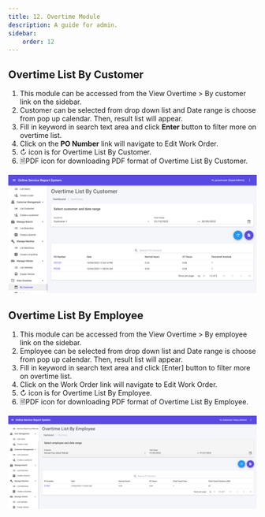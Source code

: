 ```yaml
---
title: 12. Overtime Module
description: A guide for admin.
sidebar:
    order: 12
---
```


## Overtime List By Customer

1. This module can be accessed from the View Overtime > By customer link on the sidebar.
2. Customer can be selected from drop down list and Date range is choose from pop up calendar. Then, result list will appear.
3. Fill in keyword in search text area and click **Enter** button to filter more on overtime list.
4. Click on the **PO Number** link will navigate to Edit Work Order.
5. ↻ icon is for Overtime List By Customer.
6. 🗎PDF icon for downloading PDF format of Overtime List By Customer.

![Overtime list](../../../assets/admin/overtimemodule/overtimelist.png)

## Overtime List By Employee

1. This module can be accessed from the View Overtime > By employee link on the sidebar.
2. Employee can be selected from drop down list and Date range is choose from pop up calendar. Then, result list will appear.
3. Fill in keyword in search text area and click [Enter] button to filter more on overtime list.
4. Click on the Work Order link will navigate to Edit Work Order.
5. ↻ icon is for Overtime List By Employee.
6. 🗎PDF icon for downloading PDF format of Overtime List By Employee.

![Overtime list by Employee](../../../assets/admin/overtimemodule/overtimelist_employee.png)